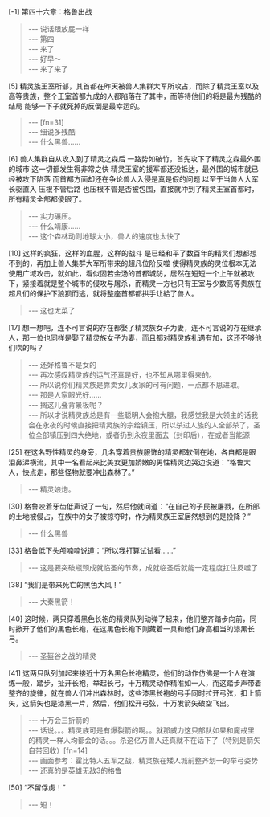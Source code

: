 
[-1] 第四十六章：格鲁出战
>--- 说话跟放屁一样<br>
>--- 第四<br>
>--- 来了<br>
>--- 好早～<br>
>--- 来了来了<br>

[5] 精灵族王室所部，其首都在昨天被兽人集群大军所攻占，而除了精灵王室以及高等贵族，整个王室首都九成的人都陷落在了其中，而等待他们的将是最为残酷的结局 能够一下子就死掉的反倒是最幸运的。
>--- [fn=31]<br>
>--- 细说多残酷<br>
>--- 什么黑兽……<br>

[6] 兽人集群自从攻入到了精灵之森后 一路势如破竹，首先攻下了精灵之森最外围的城市 这一切都发生得非常之快 精灵王室的援军都还没抵达，最外围的城市就已经被攻下陷落 而首都方面却还在争论兽人入侵是真是假的问题 以至于当兽人大军长驱直入 压根不管后路 也压根不管是否被包围，直接就冲到了精灵王室首都时，所有精灵全部都傻眼了。
>--- 实力碾压。<br>
>--- 什么靖康……<br>
>--- 这个森林动则地球大小，兽人的速度也太快了<br>

[10] 这样的疯狂，这样的血腥，这样的战斗 是已经和平了数百年的精灵们想都想不到的，再加上兽人集群大军所带来的超凡位阶反噬 使得精灵族的灵位根本无法使用广域攻击，就如此，看似固若金汤的首都城防，居然在短短一个上午就被攻下，紧接着就是整个城市的侵攻与屠杀，而精灵一方也只有王室与少数高等贵族在超凡们的保护下狼狈而逃，就将整座首都都拱手让給了兽人。
>--- 这也太菜了<br>

[17] 想一想吧，连不可言说的存在都娶了精灵族女子为妻，连不可言说的存在继承人，那一位也同样是娶了精灵族女子为妻，而且都对精灵族礼遇有加，这还不够他们吹的吗？
>--- 还好格鲁不是女的<br>
>--- 再次感叹精灵族的运气还真是好，也不知从哪里得来的。<br>
>--- 所以说你们精灵族是靠卖女儿发家的可有问题，一点都不思进取。<br>
>--- 那是人家眼光好……<br>
>--- 搁这儿叠背景板呢？<br>
>--- 所以才说精灵族总是有一些聪明人会抱大腿，我感觉我是大领主的话我会在永夜的时候直接把精灵族的宗给镇压，所以杀过人族的人全部杀了，圣位全部镇压到四大绝地，或者扔到永夜里面去（封印后），在或者当能源<br>

[25] 在这名野性精灵的身旁，几名穿着贵族服饰的精灵都软倒在地，各自都是眼泪鼻涕横流，其中一名看起来比美女更加娇嫩的男性精灵边哭边说道：“格鲁大人，快点走，那些怪物就要冲出森林了。”
>--- 精灵娘炮。<br>

[30] 格鲁咬着牙齿低声说了一句，然后他就问道：“在自己的子民被屠戮，在所部的土地被侵占，在族中的女子被掠夺时，作为精灵族王室居然想到的是投降？”
>--- 什么黑兽<br>

[33] 格鲁低下头颅喃喃说道：“所以我打算试试看……”
>--- 这是要突破瓶颈成就临圣的节奏，成就临圣后就能一定程度扛住反噬了<br>

[38] “我们是带来死亡的黑色大风！”
>--- 大秦黑箭！<br>

[40] 这时候，两只穿着黑色长袍的精灵队列动弹了起来，他们整齐踏步向前，同时掀开了他们的黑色长袍，在这黑色长袍下则藏着一具和他们身高相当的漆黑长弓。
>--- 圣盔谷之战的精灵<br>

[41] 这两只队列加起来接近十万名黑色长袍精灵，他们的动作仿佛是一个人在演练一般，踏步，扯开长袍，举起长弓，十万精灵动作精准如一人，而这踏步声带着整齐的旋律，就在兽人们冲出森林时，这些漆黑长袍的弓手同时拉开弓弦，扣上箭矢，这箭矢也是漆黑一片，然后，他们松开弓弦，十万发箭矢破空飞出。
>--- 十万会三折箭的<br>
>--- 话说。。。精灵族可是有爆裂箭的啊。。就那威力这只部队如果和魔戒里的精灵一样人均都会的话。。。杀这亿万兽人还真就不在话下了（特别是箭矢自带回收）[fn=14]<br>
>--- 画面参考：霍比特人五军之战，精灵族在矮人城前整齐划一的举弓姿势<br>
>--- 还真的是英雄无敌3的格鲁<br>

[50] “不留俘虏！”
>--- 短！<br>
